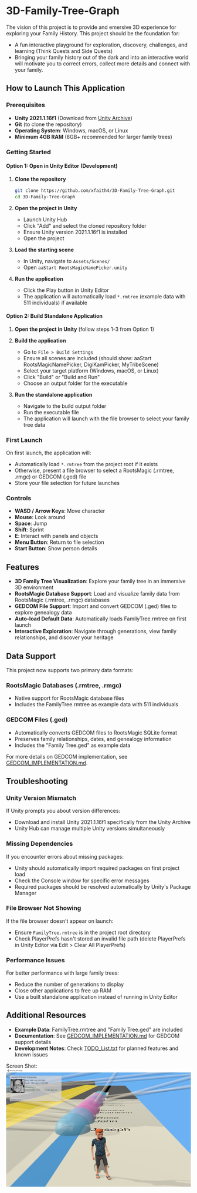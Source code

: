 ﻿# 3D-Family-Tree-Graph
The vision of this project is to provide and emersive 3D experience for exploring your Family History.
This project should be the foundation for:
 - A fun interactive playground for exploration, discovery, challenges, and learning (Think Quests and Side Quests)
 - Bringing your family history out of the dark and into an interactive world will motivate you to correct errors, collect more details and connect with your family.

## How to Launch This Application

### Prerequisites
- **Unity 2021.1.16f1** (Download from [Unity Archive](https://unity.com/releases/editor/archive))
- **Git** (to clone the repository)
- **Operating System**: Windows, macOS, or Linux
- **Minimum 4GB RAM** (8GB+ recommended for larger family trees)

### Getting Started

#### Option 1: Open in Unity Editor (Development)
1. **Clone the repository**
   ```bash
   git clone https://github.com/xfaith4/3D-Family-Tree-Graph.git
   cd 3D-Family-Tree-Graph
   ```

2. **Open the project in Unity**
   - Launch Unity Hub
   - Click "Add" and select the cloned repository folder
   - Ensure Unity version 2021.1.16f1 is installed
   - Open the project

3. **Load the starting scene**
   - In Unity, navigate to `Assets/Scenes/`
   - Open `aaStart RootsMagicNamePicker.unity`

4. **Run the application**
   - Click the Play button in Unity Editor
   - The application will automatically load `*.rmtree` (example data with 511 individuals) if available

#### Option 2: Build Standalone Application
1. **Open the project in Unity** (follow steps 1-3 from Option 1)

2. **Build the application**
   - Go to `File > Build Settings`
   - Ensure all scenes are included (should show: aaStart RootsMagicNamePicker, DigiKamPicker, MyTribeScene)
   - Select your target platform (Windows, macOS, or Linux)
   - Click "Build" or "Build and Run"
   - Choose an output folder for the executable

3. **Run the standalone application**
   - Navigate to the build output folder
   - Run the executable file
   - The application will launch with the file browser to select your family tree data

### First Launch
On first launch, the application will:
- Automatically load `*.rmtree` from the project root if it exists
- Otherwise, present a file browser to select a RootsMagic (.rmtree, .rmgc) or GEDCOM (.ged) file
- Store your file selection for future launches

### Controls
- **WASD / Arrow Keys**: Move character
- **Mouse**: Look around
- **Space**: Jump
- **Shift**: Sprint
- **E**: Interact with panels and objects
- **Menu Button**: Return to file selection
- **Start Button**: Show person details

## Features
- **3D Family Tree Visualization**: Explore your family tree in an immersive 3D environment
- **RootsMagic Database Support**: Load and visualize family data from RootsMagic (.rmtree, .rmgc) databases
- **GEDCOM File Support**: Import and convert GEDCOM (.ged) files to explore genealogy data
- **Auto-load Default Data**: Automatically loads FamilyTree.rmtree on first launch
- **Interactive Exploration**: Navigate through generations, view family relationships, and discover your heritage

## Data Support
This project now supports two primary data formats:

### RootsMagic Databases (.rmtree, .rmgc)
- Native support for RootsMagic database files
- Includes the FamilyTree.rmtree as example data with 511 individuals

### GEDCOM Files (.ged)
- Automatically converts GEDCOM files to RootsMagic SQLite format
- Preserves family relationships, dates, and genealogy information
- Includes the "Family Tree.ged" as example data

For more details on GEDCOM implementation, see [GEDCOM_IMPLEMENTATION.md](GEDCOM_IMPLEMENTATION.md).

## Troubleshooting

### Unity Version Mismatch
If Unity prompts you about version differences:
- Download and install Unity 2021.1.16f1 specifically from the Unity Archive
- Unity Hub can manage multiple Unity versions simultaneously

### Missing Dependencies
If you encounter errors about missing packages:
- Unity should automatically import required packages on first project load
- Check the Console window for specific error messages
- Required packages should be resolved automatically by Unity's Package Manager

### File Browser Not Showing
If the file browser doesn't appear on launch:
- Ensure `FamilyTree.rmtree` is in the project root directory
- Check PlayerPrefs hasn't stored an invalid file path (delete PlayerPrefs in Unity Editor via Edit > Clear All PlayerPrefs)

### Performance Issues
For better performance with large family trees:
- Reduce the number of generations to display
- Close other applications to free up RAM
- Use a built standalone application instead of running in Unity Editor

## Additional Resources
- **Example Data**: FamilyTree.rmtree and "Family Tree.ged" are included
- **Documentation**: See [GEDCOM_IMPLEMENTATION.md](GEDCOM_IMPLEMENTATION.md) for GEDCOM support details
- **Development Notes**: Check [TODO_List.txt](TODO_List.txt) for planned features and known issues

Screen Shot:
![alt text](https://github.com/shuskey/3D-Family-Tree-Graph/blob/main/ScreenShots/JosephWithPhotoAndNames.JPG?raw=true)

